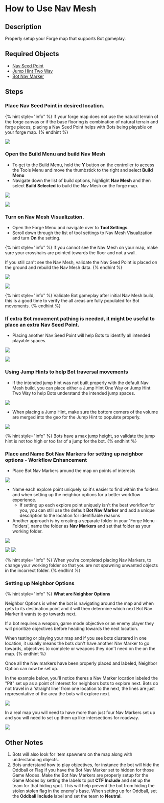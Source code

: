 # How to Use Nav Mesh

## Description

Properly setup your Forge map that supports Bot gameplay.

## Required Objects

* [Nav Seed Point](../objects/gameplay/nav-mesh/nav-seed-point.md)
* [Jump Hint Two Way](../objects/gameplay/nav-mesh/bot-jump-hint-two-way.md)
* [Bot Nav Marker](../objects/gameplay/nav-mesh/bot-nav-marker.md)

## Steps

### Place Nav Seed Point in desired location.

{% hint style="info" %}
If your forge map does not use the natural terrain of the forge canvas or if the base flooring is combination of natural terrain and forge pieces, placing a Nav Seed Point helps with Bots being playable on your forge map.
{% endhint %}

![](../.gitbook/assets/images/tutorials/nav-mesh-tutorial-seed-point.png)

### Open the Build Menu and build Nav Mesh

* To get to the Build Menu, hold the **Y** button on the controller to access the Tools Menu and move the thumbstick to the right and select **Build Menu**
* Navigate down the list of build options, highlight **Nav Mesh** and then select **Build Selected** to build the Nav Mesh on the forge map.

![](../.gitbook/assets/images/tutorials/nav-mesh-tutorial-build-menu.png)

![](../.gitbook/assets/images/tutorials/nav-mesh-tutorial-build-nav-mesh.png)

### Turn on Nav Mesh Visualization.

* Open the Forge Menu and navigate over to **Tool Settings**.
* Scroll down through the list of tool settings to Nav Mesh Visualization and turn **On** the setting.

{% hint style="info" %}
If you cannot see the Nav Mesh on your map, make sure your crosshairs are pointed towards the floor and not a wall.

If you still can't see the Nav Mesh, validate the Nav Seed Point is placed on the ground and rebuild the Nav Mesh data.
{% endhint %}

![](../.gitbook/assets/images/tutorials/nav-mesh-tutorial-tool-setting-nav-mesh-visualization.png)

![](../.gitbook/assets/images/tutorials/nav-mesh-tutorial-view-nav-mesh.png)

{% hint style="info" %}
Validate Bot gameplay after initial Nav Mesh build, this is a good time to verify the all areas are fully populated for Bot movements.
{% endhint %}

### If extra Bot movement pathing is needed, it might be useful to place an extra Nav Seed Point.

* Placing another Nav Seed Point will help Bots to identify all intended playable spaces.

![](../.gitbook/assets/images/tutorials/nav-mesh-tutorial-non-populated-floors.png)

![](../.gitbook/assets/images/tutorials/nav-mesh-tutorial-extra-nav-seed-point.png)

### Using Jump Hints to help Bot traversal movements

* If the intended jump hint was not built properly with the default Nav Mesh build, you can place either a Jump Hint One Way or Jump Hint Two Way to help Bots understand the intended jump spaces.

![](../.gitbook/assets/images/tutorials/nav-mesh-tutorial-using-jump-hint.png)

* When placing a Jump Hint, make sure the bottom corners of the volume are merged into the geo for the Jump Hint to populate properly.

![](../.gitbook/assets/images/tutorials/nav-mesh-tutorial-using-jump-hint-geo.png)

{% hint style="info" %}
Bots have a max jump height, so validate the jump hint is not too high or too far of a jump for the bot.
{% endhint %}

### Place and Name Bot Nav Markers for setting up neighbor options - Workflow Enhancement

* Place Bot Nav Markers around the map on points of interests

![](../.gitbook/assets/images/tutorials/nav-mesh-tutorial-bot-explore-points.png)

* Name each explore point uniquely so it's easier to find within the folders and when setting up the neighbor options for a better workflow experience.
  * If setting up each explore point uniquely isn't the best workflow for you, you can still use the default **Bot Nav Marker** and add a unique description to the location for identifiable reasons
* Another approach is by creating a separate folder in your 'Forge Menu - Folders', name the folder as **Nav Markers** and set that folder as your working folder.

![](../.gitbook/assets/images/tutorials/nav-mesh-tutorial-rename-nav-marker.png)

![](../.gitbook/assets/images/tutorials/nav-mesh-tutorial-nav-marker-folder.png) ![](../.gitbook/assets/images/tutorials/nav-mesh-tutorial-nav-marker-working-folder.png)

{% hint style="info" %}
When you're completed placing Nav Markers, to change your working folder so that you are not spawning unwanted objects in the incorrect folder.
{% endhint %}

### Setting up Neighbor Options

{% hint style="info" %}
**What are Neighbor Options**

Neighbor Options is when the bot is navigating around the map and when gets to its destination point and it will then determine which next Bot Nav Marker it wants to go towards next.

If a bot requires a weapon, game mode objective or an enemy player they will prioritize objectives before heading towards the next location.

When testing or playing your map and if you see bots clustered in one location, it usually means the bots don't have another Nav Marker to go towards, objectives to complete or weapons they don't need on the on the map.
{% endhint %}

Once all the Nav markers have been properly placed and labeled, Neighbor Option can now be set up.

In the example below, you'll notice theres a Nav Marker location labeled the "Pit" set up as a point of interest for neighbors bots to explore next. Bots do not travel in a 'straight line' from one location to the next, the lines are just representative of the area the bots will explore next.

![](../.gitbook/assets/images/tutorials/nav-mesh-tutorial-bot-pathing.png)

In a real map you will need to have more than just four Nav Markers set up and you will need to set up them up like intersections for roadway.

![](../.gitbook/assets/images/tutorials/nav-mesh-tutorial-bot-pathing-overview.png)

## Other Notes

1. Bots will also look for Item spawners on the map along with understanding objects.
2. Bots understand how to play objectives, for instance the bot will hide the Oddball or Flag if you have the Bot Nav Marker set to hidden for those Game Modes. Make the Bot Nav Markers are properly setup for the Game Modes by setting the labels to put **CTF Include** and set up the team for that hiding spot. This will help prevent the bot from hiding the stolen stolen flag in the enemy's base. When setting up for Oddball, set the **Oddball Include** label and set the team to **Neutral**.

